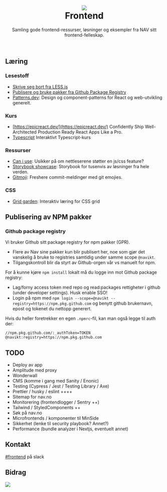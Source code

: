 <h1 align="center">
    <img src="https://avatars.githubusercontent.com/u/11848947?s=164&v=4" />
    <br/>Frontend
</h1>

<div align="center">
    Samling gode frontend-ressurser, løsninger og eksempler fra NAV sitt frontend-felleskap.
</div>
<br/>
<br/>

## Læring

### Lesestoff

- [Skrive seg bort fra LESS.js](https://aksel.nav.no/blogg/bli-kvitt-less-pa-1-2-3)
- [Publisere og bruke pakker fra Github Package Registry](https://github.com/navikt/gpr-how-to)
- [Patterns.dev](https://www.patterns.dev/posts/): Design og component-patterns for React og web-utvikling generelt.

### Kurs

- [https://epicreact.dev/](https://epicreact.dev/) Confidently Ship Well-Architected Production Ready React Apps Like a Pro.
- [Typescript](https://www.executeprogram.com/courses/typescript) Interaktivt Typescript-kurs

### Ressurser

- [Can i use](https://caniuse.com/): Usikker på om nettleserene støtter en js/css feature?
- [Storybook showcase](https://storybook.js.org/showcase/projects): Storybook for tusenvis av løsninger fra hele verden.
- [Gitmoji](https://gitmoji.dev/): Freshere commit-meldinger med git emojies.

### CSS

- [Grid garden](https://cssgridgarden.com/): Interaktiv læring for CSS grid

## Publisering av NPM pakker

### Github package registry

Vi bruker Github sitt package registry for npm pakker (GPR).

- Flere av Nav sine pakker kun blir publisert her, noe som gjør det vanskelig å bruke to registries samtidig under samme scope `@navikt`.
- Tilgangskontroll blir da styrt av Github-orgen vår vs manuelt for npm.

For å kunne kjøre `npm install` lokalt må du logge inn mot Github package registry:

- Lag/forny access token med repo og read:packages rettigheter i github (under developer settings). Husk enable SSO!
- Login på npm med `npm login --scope=@navikt --registry=https://npm.pkg.github.com` og benytt github brukernavn, epost og tokenet du nettopp generert.

Hvis du heller foretrekker en egen `.npmrc`-fil, kan man også legge til auth der:

```
//npm.pkg.github.com/:_authToken=TOKEN
@navikt:registry=https://npm.pkg.github.com
```

## TODO

- Deploy av app
- Amplitude med proxy
- Wonderwall
- CMS (komme i gang med Sanity / Enonic)
- Testing (Cypress / Jest / Testing Library / Axe)
- Prettier / husky / eslint ++++
- Sitemap for nav.no
- Monitorering (frontendlogger / Sentry ++)
- Tailwind / StyledComponents ++
- Søk på nav.no
- Microfrontends / komponenter til MinSide
- Sikkerhet (lenke til security playbook? Annet?)
- Performance (bundle analyzer i Nextjs, eventuelt annet)

## Kontakt

[#frontend](https://nav-it.slack.com/archives/C6HJFRRMY) på slack

## Bidrag

<a href="https://github.com/navikt/frontend/graphs/contributors">
  <img src="https://contrib.rocks/image?repo=navikt/frontend" />
</a>
